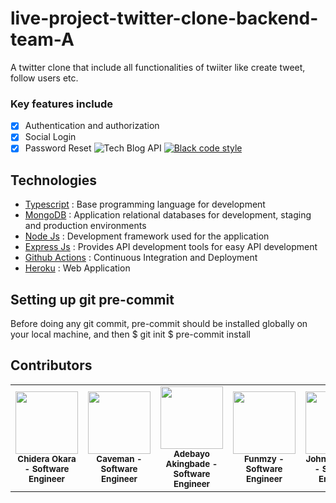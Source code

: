 

# live-project-twitter-clone-backend-team-A

A twitter clone that include all functionalities of twiiter like create tweet, follow users etc.

### Key features include

- [x] Authentication and authorization
- [x] Social Login
- [x] Password Reset
      ![Tech Blog API](https://github.com/decadevs/decameal/actions/workflows/ci.yml/badge.svg)
      [![Black code style](https://img.shields.io/badge/code%20style-black-000000.svg)](https://github.com/ambv/black)

## Technologies

- [Typescript](https://www.typescriptlang.org) : Base programming language for development
- [MongoDB](https://www.postgresql.org/) : Application relational databases for development, staging and production environments
- [Node Js](https://nodejs.org/en) : Development framework used for the application
- [Express Js](https://expressjs.com/) : Provides API development tools for easy API development
- [Github Actions](https://docs.github.com/en/free-pro-team@latest/actions) : Continuous Integration and Deployment
- [Heroku](https://www.heroku.com/) : Web Application

## Setting up git pre-commit

Before doing any git commit, pre-commit should be installed globally on your local machine, and then
$ git init
$ pre-commit install

## Contributors

<table>
    <tr>
        <td align="center">
            <div>
                <img src="https://avatars.githubusercontent.com/u/45210306?s=400&u=e5ade8cc5a5a512533909f6a7a78a99cf0e669b8&v=4" width="100px;">
                <br /><sub><b>Chidera Okara - Software Engineer</b></sub>
            </div>
        </td>
        <td align="center">
            <div>
                <img src="https://avatars.githubusercontent.com/u/22860793?v=4" width="100px;">
                <br /><sub><b>Caveman - Software Engineer</b></sub>
            </div>
        </td>
        <td align="center">
            <div>
                <img src="https://avatars.githubusercontent.com/u/87953519?v=4" width="100px;">
                <br /><sub><b>Adebayo Akingbade - Software Engineer</b></sub>
            </div>
        </td>
        <td align="center">
            <div>
                <img src="https://avatars.githubusercontent.com/u/78513127?v=4" width="100px;">
                <br /><sub><b>Funmzy - Software Engineer</b></sub>
            </div>
        </td>
        <td align="center">
            <div>
                <img src="https://avatars.githubusercontent.com/u/36278808?v=4" width="100px;">
                <br /><sub><b>Johnson Afuye - Software Engineer</b></sub>
            </div>
        </td>
        <td align="center">
            <div>
                <img src="https://avatars.githubusercontent.com/u/85124270?v=4" width="100px;">
                <br /><sub><b>Naheem Adedokun - Software Engineer</b></sub>
            </div>
        </td>
        <td align="center">
            <div>
                <img src="https://avatars.githubusercontent.com/u/45728604?v=4" width="100px;">
                <br /><sub><b>Idoko Agada Jerry - Software Engineer</b></sub>
            </div>
        </td>
        <td align="center">
        </td>
      </tr>
</table>
